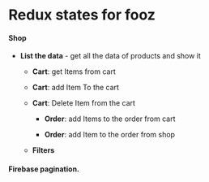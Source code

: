 # Redux states for fooz

#### Shop

- **List the data** - get all the data of products and show it
  
  - **Cart**: get Items from cart
  
  - **Cart**: add Item To the cart
  
  - **Cart**: Delete Item from the cart
    
    - **Order**: add Items to the order from cart
    
    - **Order**: add Item to the order from shop    
  
  - **Filters**


#### Firebase pagination.

